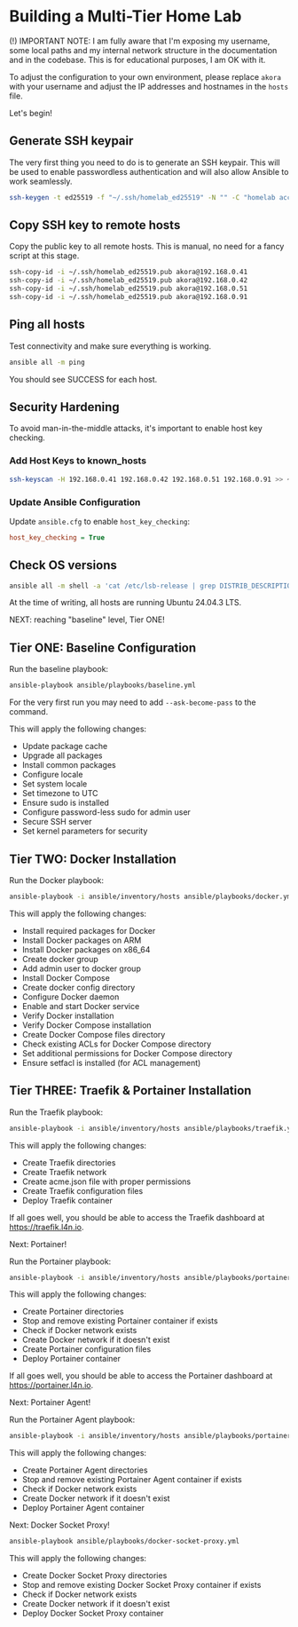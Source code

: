 # Building a Multi-Tier Home Lab

(!) IMPORTANT NOTE: I am fully aware that I'm exposing my username, some local paths and my internal network structure in the documentation and in the codebase. This is for educational purposes, I am OK with it.

To adjust the configuration to your own environment, please replace `akora` with your username and adjust the IP addresses and hostnames in the `hosts` file.

Let's begin!

## Generate SSH keypair

The very first thing you need to do is to generate an SSH keypair. This will be used to enable passwordless authentication and will also allow Ansible to work seamlessly.

```bash
ssh-keygen -t ed25519 -f "~/.ssh/homelab_ed25519" -N "" -C "homelab access key"
```

## Copy SSH key to remote hosts

Copy the public key to all remote hosts. This is manual, no need for a fancy script at this stage.

```bash
ssh-copy-id -i ~/.ssh/homelab_ed25519.pub akora@192.168.0.41
ssh-copy-id -i ~/.ssh/homelab_ed25519.pub akora@192.168.0.42
ssh-copy-id -i ~/.ssh/homelab_ed25519.pub akora@192.168.0.51
ssh-copy-id -i ~/.ssh/homelab_ed25519.pub akora@192.168.0.91
```

## Ping all hosts

Test connectivity and make sure everything is working.

```bash
ansible all -m ping
```

You should see SUCCESS for each host.

## Security Hardening

To avoid man-in-the-middle attacks, it's important to enable host key checking.

### Add Host Keys to known_hosts

```bash
ssh-keyscan -H 192.168.0.41 192.168.0.42 192.168.0.51 192.168.0.91 >> ~/.ssh/known_hosts
```

### Update Ansible Configuration

Update `ansible.cfg` to enable `host_key_checking`:

```ini
host_key_checking = True
```

## Check OS versions

```bash
ansible all -m shell -a 'cat /etc/lsb-release | grep DISTRIB_DESCRIPTION'
```

At the time of writing, all hosts are running Ubuntu 24.04.3 LTS.

NEXT: reaching "baseline" level, Tier ONE!

## Tier ONE: Baseline Configuration

Run the baseline playbook:

```bash
ansible-playbook ansible/playbooks/baseline.yml
```

For the very first run you may need to add `--ask-become-pass` to the command.

This will apply the following changes:

- Update package cache
- Upgrade all packages
- Install common packages
- Configure locale
- Set system locale
- Set timezone to UTC
- Ensure sudo is installed
- Configure password-less sudo for admin user
- Secure SSH server
- Set kernel parameters for security

## Tier TWO: Docker Installation

Run the Docker playbook:

```bash
ansible-playbook -i ansible/inventory/hosts ansible/playbooks/docker.yml
```

This will apply the following changes:

- Install required packages for Docker
- Install Docker packages on ARM
- Install Docker packages on x86_64
- Create docker group
- Add admin user to docker group
- Install Docker Compose
- Create docker config directory
- Configure Docker daemon
- Enable and start Docker service
- Verify Docker installation
- Verify Docker Compose installation
- Create Docker Compose files directory
- Check existing ACLs for Docker Compose directory
- Set additional permissions for Docker Compose directory
- Ensure setfacl is installed (for ACL management)

## Tier THREE: Traefik & Portainer Installation

Run the Traefik playbook:

```bash
ansible-playbook -i ansible/inventory/hosts ansible/playbooks/traefik.yml
```

This will apply the following changes:

- Create Traefik directories
- Create Traefik network
- Create acme.json file with proper permissions
- Create Traefik configuration files
- Deploy Traefik container

If all goes well, you should be able to access the Traefik dashboard at <https://traefik.l4n.io>.

Next: Portainer!

Run the Portainer playbook:

```bash
ansible-playbook -i ansible/inventory/hosts ansible/playbooks/portainer.yml
```

This will apply the following changes:

- Create Portainer directories
- Stop and remove existing Portainer container if exists
- Check if Docker network exists
- Create Docker network if it doesn't exist
- Create Portainer configuration files
- Deploy Portainer container

If all goes well, you should be able to access the Portainer dashboard at <https://portainer.l4n.io>.

Next: Portainer Agent!

Run the Portainer Agent playbook:

```bash
ansible-playbook -i ansible/inventory/hosts ansible/playbooks/portainer-agent.yml
```

This will apply the following changes:

- Create Portainer Agent directories
- Stop and remove existing Portainer Agent container if exists
- Check if Docker network exists
- Create Docker network if it doesn't exist
- Deploy Portainer Agent container

Next: Docker Socket Proxy!

```bash
ansible-playbook ansible/playbooks/docker-socket-proxy.yml
```

This will apply the following changes:

- Create Docker Socket Proxy directories
- Stop and remove existing Docker Socket Proxy container if exists
- Check if Docker network exists
- Create Docker network if it doesn't exist
- Deploy Docker Socket Proxy container
